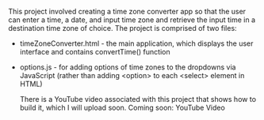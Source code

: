 This project involved creating a time zone converter app so that the user can enter a time, a date, and input time zone and retrieve the input time in a destination time zone of choice.
The project is comprised of two files: 
- timeZoneConverter.html - the main application, which displays the user interface and contains convertTime() function
- options.js - for adding options of time zones to the dropdowns via JavaScript (rather than adding &lt;option&gt; to each &lt;select&gt; element in HTML) 
  
  There is a YouTube video associated with this project that shows how to build it, which I will upload soon.
  Coming soon: YouTube Video
